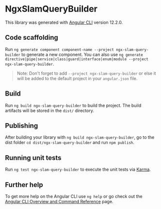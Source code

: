 # NgxSlamQueryBuilder

This library was generated with [Angular CLI](https://github.com/angular/angular-cli) version 12.2.0.

## Code scaffolding

Run `ng generate component component-name --project ngx-slam-query-builder` to generate a new component. You can also use `ng generate directive|pipe|service|class|guard|interface|enum|module --project ngx-slam-query-builder`.
> Note: Don't forget to add `--project ngx-slam-query-builder` or else it will be added to the default project in your `angular.json` file. 

## Build

Run `ng build ngx-slam-query-builder` to build the project. The build artifacts will be stored in the `dist/` directory.

## Publishing

After building your library with `ng build ngx-slam-query-builder`, go to the dist folder `cd dist/ngx-slam-query-builder` and run `npm publish`.

## Running unit tests

Run `ng test ngx-slam-query-builder` to execute the unit tests via [Karma](https://karma-runner.github.io).

## Further help

To get more help on the Angular CLI use `ng help` or go check out the [Angular CLI Overview and Command Reference](https://angular.io/cli) page.

